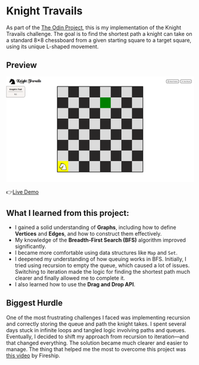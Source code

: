 # Knight Travails

As part of the [The Odin Project](https://www.theodinproject.com/lessons/javascript-knights-travails), this is my implementation of the Knight Travails challenge. The goal is to find the shortest path a knight can take on a standard 8×8 chessboard from a given starting square to a target square, using its unique L-shaped movement.

## Preview

![preview](/src/asset/preview.png)

👉[Live Demo](https://solid-000.github.io/project-knightTravails/)

## What I learned from this project:

- I gained a solid understanding of **Graphs**, including how to define **Vertices** and **Edges**, and how to construct them effectively.
- My knowledge of the **Breadth-First Search (BFS)** algorithm improved significantly.
- I became more comfortable using data structures like `Map` and `Set`.
- I deepened my understanding of how queuing works in BFS. Initially, I tried using recursion to empty the queue, which caused a lot of issues. Switching to iteration made the logic for finding the shortest path much clearer and finally allowed me to complete it.
- I also learned how to use the **Drag and Drop API**.

## Biggest Hurdle

One of the most frustrating challenges I faced was implementing recursion and correctly storing the queue and path the knight takes. I spent several days stuck in infinite loops and tangled logic involving paths and queues. Eventually, I decided to shift my approach from recursion to iteration—and that changed everything. The solution became much clearer and easier to manage. The thing that helped me the most to overcome this project was [this video](https://www.youtube.com/watch?v=cWNEl4HE2OE) by Fireship.
